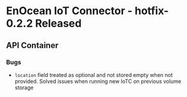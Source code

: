 # EnOcean IoT Connector - hotfix-0.2.2 Released

## API Container

### Bugs

- `location` field treated as optional and not stored empty when not provided. Solved issues when running new IoTC on previous volume storage

